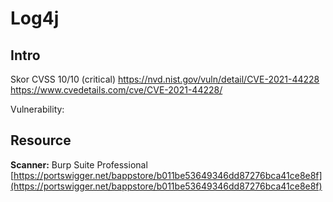 
# Log4j
## Intro
Skor CVSS 10/10 (critical)
https://nvd.nist.gov/vuln/detail/CVE-2021-44228
https://www.cvedetails.com/cve/CVE-2021-44228/

Vulnerability: 

## Resource

**Scanner:**
Burp Suite Professional
[https://portswigger.net/bappstore/b011be53649346dd87276bca41ce8e8f](https://portswigger.net/bappstore/b011be53649346dd87276bca41ce8e8f)

